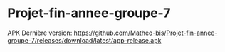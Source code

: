# Projet-fin-annee-groupe-7
APK Dernière version: https://github.com/Matheo-bis/Projet-fin-annee-groupe-7/releases/download/latest/app-release.apk
